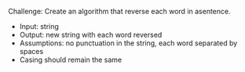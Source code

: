 Challenge: Create an algorithm that reverse each word in asentence. 

* Input: string
* Output: new string with each word reversed
* Assumptions: no punctuation in the string, each word separated by spaces
* Casing should remain the same
